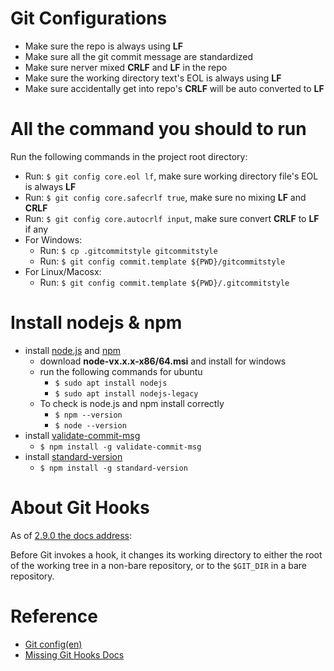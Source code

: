 # Git Configurations
- Make sure the repo is always using **LF**
- Make sure all the git commit message are standardized
- Make sure nerver mixed **CRLF** and **LF** in the repo
- Make sure the working directory text's EOL is always using **LF**
- Make sure accidentally get into repo's **CRLF** will be auto converted to **LF**

# All the command you should to run
Run the following commands in the project root directory:
  - Run: `$ git config core.eol lf`, make sure working directory file's EOL is always **LF**
  - Run: `$ git config core.safecrlf true`, make sure no mixing **LF** and **CRLF**
  - Run: `$ git config core.autocrlf input`, make sure convert **CRLF** to **LF** if any
  - For Windows:
    - Run: `$ cp .gitcommitstyle gitcommitstyle`
    - Run: `$ git config commit.template ${PWD}/gitcommitstyle`
  - For Linux/Macosx:
    - Run: `$ git config commit.template ${PWD}/.gitcommitstyle`

# Install nodejs & npm
[node_js_url]: https://nodejs.org/en/
[node_js_npm_url]: https://www.npmjs.com/
[validate_commit_msg_url]: https://github.com/conventional-changelog/validate-commit-msg
[standard_version_url]: https://github.com/conventional-changelog/standard-version

- install [node.js][node_js_url] and [npm][node_js_npm_url]
  - download **node-vx.x.x-x86/64.msi** and install for windows
  - run the following commands for ubuntu
    - `$ sudo apt install nodejs`
    - `$ sudo apt install nodejs-legacy`
  - To check is node.js and npm install correctly
    - `$ npm --version`
    - `$ node --version`
- install [validate-commit-msg][validate_commit_msg_url]
  - `$ npm install -g validate-commit-msg`
- install [standard-version][standard_version_url]
  - `$ npm install -g standard-version`

# About Git Hooks
As of [2.9.0 the docs address][git_scm_docs_githooks_url]:

Before Git invokes a hook, it changes its working directory to either the root of the working tree
in a non-bare repository, or to the `$GIT_DIR` in a bare repository.

[git_scm_docs_githooks_url]: https://git-scm.com/docs/githooks/2.9.0

# Reference
- [Git config(en)][git_config_url]
- [Missing Git Hooks Docs][missing_git_hooks_docs_url]

[git_config_url]: https://git-scm.com/docs/git-config
[missing_git_hooks_docs_url]: https://longair.net/blog/2011/04/09/missing-git-hooks-documentation
